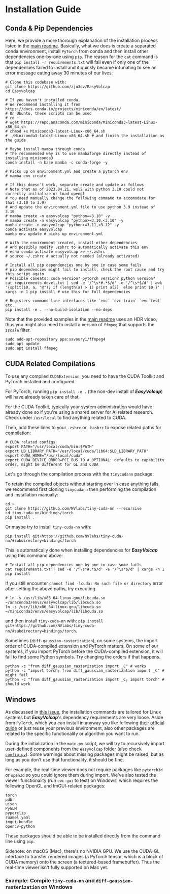 # Installation Guide

## Conda & Pip Dependencies

Here, we provide a more thorough explanation of the installation process listed in the [main readme](../../readme.md#installation).
Basically, what we does is create a separated conda environment, install `PyTorch` from conda and then install other dependencies one-by-one using `pip`.
The reason for the `cat` command is that `pip install -r requirements.txt` will fail even if only one of the dependencies failed to install and it quickly became infuriating to see an error message eating away 30 minutes of our lives. 

```shell
# Clone this codebase with:
git clone https://github.com/zju3dv/EasyVolcap
cd EasyVolcap

# If you haven't installed conda, 
# We recommend installing it from https://docs.conda.io/projects/miniconda/en/latest/
# On Ubuntu, these scripts can be used
# cd ~
# wget https://repo.anaconda.com/miniconda/Miniconda3-latest-Linux-x86_64.sh
# chmod +x Miniconda3-latest-Linux-x86_64.sh
# ./Miniconda3-latest-Linux-x86_64.sh # and finish the installation as the guide

# Maybe install mamba through conda 
# The recommended way is to use mambaforge directly instead of installing miniconda3
conda install -n base mamba -c conda-forge -y

# Picks up on environment.yml and create a pytorch env
# mamba env create

# If this doesn't work, separate create and update as follows
# Note that as of 2023.04.21, wsl2 with python 3.10 could not correctly initialize or load opengl
# You need manually change the following command to accomodate for that (3.10 to 3.9)
# And update the environment.yml file to use python 3.9 instead of 3.10
# mamba create -n easyvolcap "python==3.10" -y
# mamba create -n easyvolcap "python>=3.10,<3.10" -y
mamba create -n easyvolcap "python>=3.11,<3.12" -y
conda activate easyvolcap
mamba env update # picks up environment.yml

# With the environment created, install other dependencies 
# And possibly modify .zshrc to automatically activate this env
# echo conda activate easyvolcap >> ~/.zshrc
# source ~/.zshrc # actually not needed (already activated)

# Install all pip dependencies one by one in case some fails
# pip dependencies might fail to install, check the root cause and try this script again
# Possible caveats: cuda version? pytorch version? python version?
cat requirements-devel.txt | sed -e '/^\s*#.*$/d' -e '/^\s*$/d' | awk '{split($0, a, "@"); if (length(a) > 1) print a[2]; else print $0;}' | xargs -n 1 pip install # use this for full dependencies

# Registers command-line interfaces like `evc` `evc-train` `evc-test` etc.
pip install -e . --no-build-isolation --no-deps
```
<!-- 
```shell
# To add autocompletion
# For zsh
echo "" >> ~/.zshrc
echo "###### EasyVolumetricVideo AutoCompletion Start ######" >> ~/.zshrc
echo "$(which shtab) --shell=zsh -u easyvolcap.utils.import_utils.prepare_shtab_parser | tee $PWD/data/zsh-functions/_evv > /dev/null" >> ~/.zshrc
echo "export fpath=($PWD/data/zsh-functions \$fpath)" >> ~/.zshrc
echo "autoload -Uz compaudit && compinit" >> ~/.zshrc
echo "###### EasyVolumetricVideo AutoCompletion End ######" >> ~/.zshrc
echo "" >> ~/.zshrc
echo "Please reload your shell for auto completion to work"
``` -->

Note that the provided examples in the [main readme](../../readme.md#examples) uses an HDR video, thus you might also need to install a version of `ffmpeg` that supports the `zscale` filter.
<!-- Note that the provided video `output.mp4` is in HDR, thus we need to nstall FFmpeg with zscale filter support for extracting images: -->
```shell
sudo add-apt-repository ppa:savoury1/ffmpeg4
sudo apt update
sudo apt install ffmpeg
```

## CUDA Related Compilations

To use any compiled `CUDAExtension`, you need to have the CUDA Toolkit and PyTorch installed and configured.

For PyTorch, running `pip install -e .` (the non-dev install of ***EasyVolcap***) will have already taken care of that.

For the CUDA Toolkit, typically your system administration would have already done so if you're using a shared server for AI related research. Check under `/usr/local` to find anything related to CUDA.

Then, add these lines to your `.zshrc` or `.bashrc` to expose related paths for compilation:
```shell
# CUDA related configs
export PATH="/usr/local/cuda/bin:$PATH"
export LD_LIBRARY_PATH="/usr/local/cuda/lib64:$LD_LIBRARY_PATH"
export CUDA_HOME="/usr/local/cuda"
export CUDA_DEVICE_ORDER=PCI_BUS_ID # OPTIONAL: defaults to capability order, might be different for GL and CUDA
```

Let's go through the compilation process with the `tinycudann` package.

To retain the compiled objects without starting over in case anything fails, we recommend first cloning `tinycudann` then performing the compilation and installation manually:

```shell
cd ~
git clone https://github.com/NVlabs/tiny-cuda-nn --recursive
cd tiny-cuda-nn/bindings/torch
pip install .
```

Or maybe try to install `tiny-cuda-nn` with:

```shell
pip install git+https://github.com/NVlabs/tiny-cuda-nn/#subdirectory=bindings/torch
```

This is automatically done when installing dependencies for ***EasyVolcap*** using this command above:

```shell
# Install all pip dependencies one by one in case some fails
cat requirements.txt | sed -e '/^\s*#.*$/d' -e '/^\s*$/d' | xargs -n 1 pip install
```

If you still encounter `cannot find -lcuda: No such file or directory` error after setting the above paths, try executing

```shell
# ln -s /usr/lib/x86_64-linux-gnu/libcuda.so ~/anaconda3/envs/easyvolcap/lib/libcuda.so
ln -s /usr/lib/x86_64-linux-gnu/libcuda.so ~/miniconda3/envs/easyvolcap/lib/libcuda.so
```

and then install `tiny-cuda-nn` with: `pip install git+https://github.com/NVlabs/tiny-cuda-nn/#subdirectory=bindings/torch`.

Sometimes (`diff-gaussian-rasterization`), on some systems, the import order of CUDA-compiled extension and PyTorch matters.
On some of our systems, if you import PyTorch before the CUDA-compiled extension, it will fail to find some Python symbols.
Try changing the orders if that happens.

```shell
python -c "from diff_gaussian_rasterization import _C" # works
python -c "import torch; from diff_gaussian_rasterization import _C" # might fail
python -c "from diff_gaussian_rasterization import _C; import torch" # should work
```

## Windows

As discussed in [this issue](https://github.com/zju3dv/EasyVolcap/issues/10), the installation commands are tailored for Linux systems but ***EasyVolcap***'s dependency requirements are very loose. Aside from `PyTorch`, which you can install in anyway you like following [their official guide](https://pytorch.org/get-started/locally/) or just reuse your previous environment, also other packages are related to the specific functionality or algorithm you want to run.

During the initialization in the `main.py` script, we will try to recursively import user-defined components from the `easyvolcap` folder (also check [`config.py`](../design/config.md#reusing-the-configuration-system)). Some warnings about missing packages might be raised, but as long as you don't use that functionality, it should be fine.

For example, the real-time viewer does not require packages like `pytorch3d` or `open3d` so you could ignore them during import.
We've also tested the viewer functionality (run `evc-gui` to test) on Windows, which requires the following OpenGL and ImGUI-related packages:

```
torch
pdbr
ujson
PyGLM
pyperclip
ruamel.yaml
imgui-bundle
opencv-python
```

These packages should be able to be installed directly from the command line using `pip`.

Sidenote: on macOS (Mac), there's no NVIDIA GPU. We use the CUDA-GL interface to transfer rendered images (a PyTorch tensor, which is a block of CUDA memory) onto the screen (a textured-based framebuffer). Thus the real-time viewer isn't fully supported on Mac yet.


### Example: Compile `tiny-cuda-nn` and `diff-gaussian-rasterization` on Windows